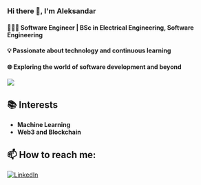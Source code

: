 ### Hi there 👋, I'm Aleksandar

#### 👨🏻‍💻   Software Engineer | BSc in Electrical Engineering, Software Engineering

#### 💡 Passionate about technology and continuous learning

#### 🌐 Exploring the world of software development and beyond

<!--#### 📚 Currently diving into 
<p>
  <img src="https://img.shields.io/badge/Web%20Development-yellow?style=for-the-badge" alt="Web Development"/>
  <img src="https://img.shields.io/badge/Mobile%20Development-green?style=for-the-badge" alt="Mobile Development"/>
</p>

-->
![](https://github-readme-stats.vercel.app/api/top-langs/?username=aleksandardrljaca&layout=compact)

## 📚 Interests
- **Machine Learning**
- **Web3 and Blockchain**

## 📫 How to reach me:
<a href="https://www.linkedin.com/in/aleksandardrljaca"><img src="https://img.shields.io/badge/LinkedIn%20-blue?style=for-the-badge" alt="LinkedIn"/></a>

